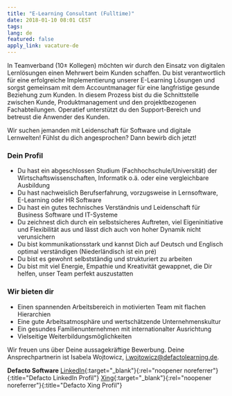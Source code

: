 ```yaml
---
title: "E-Learning Consultant (Fulltime)"
date: 2018-01-10 08:01 CEST
tags:
lang: de
featured: false
apply_link: vacature-de
---
```


In Teamverband (10± Kollegen) möchten wir durch den Einsatz von digitalen Lernlösungen einen Mehrwert beim Kunden schaffen. Du bist verantwortlich für eine erfolgreiche Implementierung unserer E-Learning Lösungen und sorgst gemeinsam mit dem Accountmanager für eine langfristige gesunde Beziehung zum Kunden. In diesem Prozess bist du die Schnittstelle zwischen Kunde, Produktmanagement und den projektbezogenen Fachabteilungen. Operatief unterstützt du den Support-Bereich und betreust die Anwender des Kunden.

Wir suchen jemanden mit Leidenschaft für Software und digitale Lernwelten! Fühlst du dich angesprochen? Dann bewirb dich jetzt!

### Dein Profil

- Du hast ein abgeschlossen Studium (Fachhochschule/Universität) der Wirtschaftswissenschaften, Informatik o.ä. oder eine vergleichbare Ausbildung
- Du hast nachweislich Berufserfahrung, vorzugsweise in Lernsoftware, E-Learning oder HR Software
- Du hast ein gutes technisches Verständnis und Leidenschaft für Business Software und IT-Systeme
- Du zeichnest dich durch ein selbstsicheres Auftreten, viel Eigeninitiative und Flexibilität aus und lässt dich auch von hoher Dynamik nicht verunsichern
- Du bist kommunikationsstark und kannst Dich auf Deutsch und Englisch optimal verständigen (Niederländisch ist ein pré)
- Du bist es gewohnt selbstständig und strukturiert zu arbeiten
- Du bist mit viel Energie, Empathie und Kreativität gewappnet, die Dir helfen, unser Team perfekt auszustatten

### Wir bieten dir

- Einen spannenden Arbeitsbereich in motivierten Team mit flachen Hierarchien
- Eine gute Arbeitsatmosphäre und wertschätzende Unternehmenskultur
- Ein gesundes Familienunternehmen mit internationalter Ausrichtung
- Vielseitige Weiterbildungsmöglichkeiten

Wir freuen uns über Deine aussagekräftige Bewerbung. Deine Ansprechpartnerin ist Isabela Wojtowicz, [i.wojtowicz@defactolearning.de](mailto:i.wojtowicz@defactolearning.de).

__Defacto Software__
[LinkedIn](https://www.linkedin.com/company/defacto/){:target="_blank"}{:rel="noopener noreferrer"}{:title="Defacto LinkedIn Profil"}
[Xing](https://www.xing.com/companies/defactosoftware){:target="_blank"}{:rel="noopener noreferrer"}{:title="Defacto Xing Profil"}
